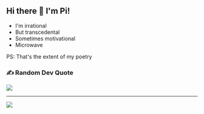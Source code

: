 ## Hi there 👋 I'm Pi!

- I'm irrational
- But transcedental
- Sometimes motivational
- Microwave

PS: That's the extent of my poetry

### ✍️ Random Dev Quote
![](https://quotes-github-readme.vercel.app/api?type=horizontal&theme=radical)

<!-- ### 😂 Random Dev Meme
<img src="https://rm.up.railway.app/" width="512px"/>
-->
---
[![](https://visitcount.itsvg.in/api?id=git-pi-e&icon=3&color=0)](https://visitcount.itsvg.in)

<!-- Proudly created with GPRM ( https://gprm.itsvg.in ) -->

